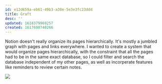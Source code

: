 ```yaml
---
id: e12d659a-eb61-49b3-a30e-5e3e3fc23ddd
title: Graft
desc: ''
updated: 1618379969257
created: 1617698740266
---
```


Notion doesn't really organize its pages hierarchically. It's mostly a jumbled graph with pages and links everywhere. I wanted to create a system that would organize pages hierarchically, with the constraint that all the pages had to be in the same exact database, so I could filter and search the database independent of my other pages, as well as incorperate features like reminders to review certain notes.

![](https://dendron-site.s3-us-west-1.amazonaws.com/2021-04-06-02-09-59.png)
